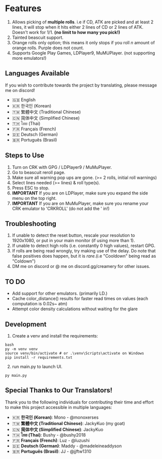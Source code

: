 # Features 
1) Allows picking of **multiple rolls**. i.e if CD, ATK are picked and at least 2 lines, it will stop when it hits either 2 lines of CD or 2 lines of ATK. Doesn't work for 1/1. **(no limit to how many you pick!)**
2) Tainted beascuit support.
3) Orange rolls only option; this means it only stops if you roll _n_ amount of orange rolls. Purple does not count.
4) Supports Google Play Games, LDPlayer9, MuMUPlayer. (not supporting more emulators!)

## Languages Available
If you wish to contribute towards the project by translating, please message me on discord!

- 🇬🇧 English  
- 🇰🇷 한국인 (Korean)  
- 🇹🇼 繁體中文 (Traditional Chinese)  
- 🇨🇳 简体中文 (Simplified Chinese)  
- 🇹🇭 ไทย (Thai)  
- 🇫🇷 Français (French)  
- 🇩🇪 Deutsch (German)  
- 🇧🇷 Português (Brasil)

## Steps to Use
1) Turn on CRK with GPG / LDPlayer9 / MuMuPlayer.
2) Go to beascuit reroll page. 
3) Make sure all warning pop ups are gone. (>= 2 rolls, initial roll warnings)
4) Select lines needed (>= lines) & roll type(s). 
5) Press ESC to stop.
6) **IMPORTANT** If you are on LDPlayer, make sure you expand the side menu on the top right.
7) **IMPORTANT** If you are on MuMuPlayer, make sure you rename your CRK emulator to 'CRKROLL' (do not add the ' in!)

## Troubleshooting
1) If unable to detect the reset button, rescale your resolution to 1920x1080, or put in your main monitor (if using more than 1). 
2) If unable to detect high rolls (i.e. constantly 0 high values), restart GPG.
3) If rolls are being read wrongly, try making use of the delay. Do note that false positives does happen, but it is _rare_.(i.e "Cooldown" being read as "Coldown")
4) DM me on discord or @ me on discord.gg/creamery for other issues.

## TO DO
* Add support for other emulators. (primarily LD.)
* Cache color_distance() results for faster read times on values (each computation is 0.02s~ atm)
* Attempt color density calculations without waiting for the glare 

## Development

1. Create a venv and install the requirements:
```
bash
py -m venv venv
source venv/bin/activate # or .\venv\Scripts\activate on Windows
pip install -r requirements.txt
```

2. run main.py to launch UI.
```
py main.py
```

## Special Thanks to Our Translators!

Thank you to the following individuals for contributing their time and effort to make this project accessible in multiple languages:

- 🇰🇷 **한국인 (Korean)**: Mono - @monoxerses  
- 🇹🇼 **繁體中文 (Traditional Chinese)**: JackyKuo (my goat)  
- 🇨🇳 **简体中文 (Simplified Chinese)**: JackyKuo
- 🇹🇭 **ไทย (Thai)**: Bushy - @bushy2018  
- 🇫🇷 **Français (French)**: Luz - @luzushi  
- 🇩🇪 **Deutsch (German)**: Maddy - @madeleineaddyson
- 🇧🇷 **Português (Brasil)**: JJ - @jjftw1310
